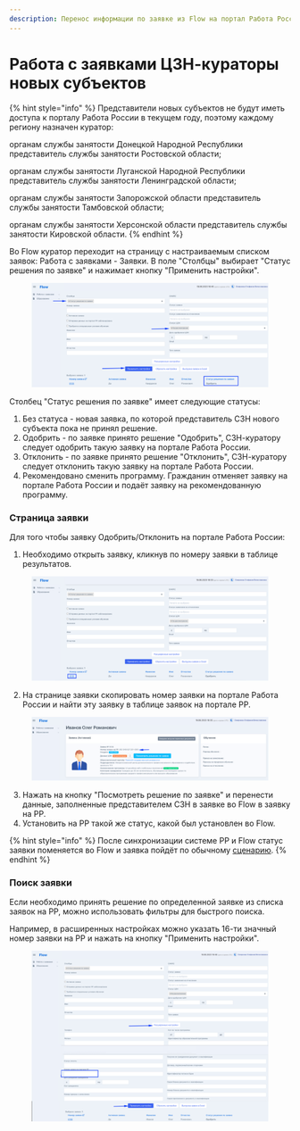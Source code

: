 ```yaml
---
description: Перенос информации по заявке из Flow на портал Работа России
---
```


# Работа с заявками ЦЗН-кураторы новых субъектов

{% hint style="info" %}
Представители новых субъектов не будут иметь доступа к порталу Работа России в текущем году, поэтому каждому региону назначен куратор:

органам службы занятости Донецкой Народной Республики представитель службы занятости Ростовской области;&#x20;

органам службы занятости Луганской Народной Республики представитель службы занятости Ленинградской области;&#x20;

органам службы занятости Запорожской области представитель службы занятости Тамбовской области;&#x20;

органам службы занятости Херсонской области представитель службы занятости Кировской области.
{% endhint %}

Во Flow куратор переходит на страницу с настраиваемым списком заявок: Работа с заявками - Заявки. В поле "Столбцы" выбирает "Статус решения по заявке" и нажимает кнопку "Применить настройки".

<figure><img src="../.gitbook/assets/image (26).png" alt=""><figcaption></figcaption></figure>

Столбец "Статус  решения по заявке" имеет следующие статусы:

1. Без статуса  - новая заявка, по которой представитель СЗН нового субъекта пока не принял решение.
2. Одобрить - по заявке принято решение "Одобрить", СЗН-куратору следует одобрить такую заявку на портале Работа России.
3. Отклонить - по заявке принято решение "Отклонить", СЗН-куратору следует отклонить такую заявку на портале Работа России.
4. Рекомендовано сменить программу. Гражданин отменяет заявку на портале Работа России и подаёт заявку на рекомендованную программу.

### Страница заявки

Для того чтобы заявку Одобрить/Отклонить на портале Работа России:

1. Необходимо открыть заявку, кликнув по номеру заявки в таблице результатов.

<figure><img src="../.gitbook/assets/image (21).png" alt=""><figcaption></figcaption></figure>

2. На странице заявки скопировать номер заявки на портале Работа России и найти эту заявку в таблице заявок на портале РР.&#x20;

<figure><img src="../.gitbook/assets/image (2).png" alt=""><figcaption></figcaption></figure>

3. Нажать на кнопку "Посмотреть решение по заявке" и перенести данные, заполненные представителем СЗН в заявке во Flow в заявку на РР.
4. Установить на РР такой же статус, какой был установлен во Flow.

{% hint style="info" %}
После синхронизации системе РР и Flow статус заявки поменяется во Flow и заявка пойдёт по обычному [сценарию](../vybor-perioda-obucheniya/skhema-vybora-dostupnogo-perioda-obucheniya.md).
{% endhint %}

### Поиск заявки&#x20;

Если необходимо  принять решение по определенной заявке из списка заявок на РР, можно использовать фильтры для быстрого поиска.

Например, в расширенных настройках можно указать 16-ти значный номер заявки на РР и нажать на кнопку "Применить настройки".

<figure><img src="../.gitbook/assets/image (15).png" alt=""><figcaption></figcaption></figure>
